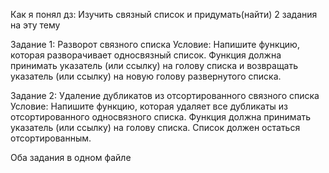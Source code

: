 Как я понял дз: Изучить связный список и придумать(найти) 2 задания на эту тему

Задание 1: Разворот связного списка
Условие: Напишите функцию, которая разворачивает односвязный список. Функция должна принимать указатель (или ссылку) на голову списка и возвращать указатель (или ссылку) на новую голову развернутого списка.

Задание 2: Удаление дубликатов из отсортированного связного списка
Условие: Напишите функцию, которая удаляет все дубликаты из отсортированного односвязного списка. Функция должна принимать указатель (или ссылку) на голову списка. Список должен остаться отсортированным.


Оба задания в одном файле
